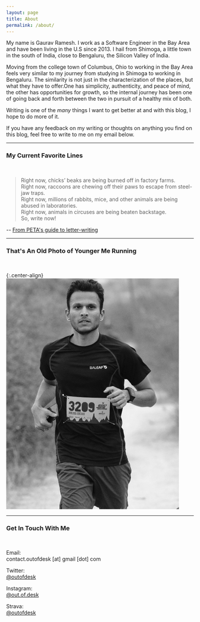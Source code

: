 ```yaml
---
layout: page
title: About
permalink: /about/
---
```

My name is Gaurav Ramesh. I work as a Software Engineer in the Bay Area and have been living in the U.S since 2013. I hail from Shimoga, a little town in the south of India, close to Bengaluru, the Silicon Valley of India.

Moving from the college town of Columbus, Ohio to working in the Bay Area feels very similar to my journey from studying in Shimoga to working in Bengaluru. The similarity is not just in the characterization of the places, but what they have to offer.One has simplicity, authenticity, and peace of mind, the other has opportunities for growth, so the internal journey has been one of going back and forth between the two in pursuit of a healthy mix of both.

Writing is one of the *many* things I want to get better at and with this blog, I hope to do more of it.

If you have any feedback on my writing or thoughts on anything you find on this blog, feel free to write to me on my email below.

*****

### My Current Favorite Lines
<br/>

<blockquote>
Right now, chicks’ beaks are being burned off in factory farms. <br/>
Right now, raccoons are chewing off their paws to escape from steel-jaw traps. <br/>
Right now, millions of rabbits, mice, and other animals are being abused in laboratories. <br/>
Right now, animals in circuses are being beaten backstage. <br/>
So, write now!
</blockquote>

-- [From PETA's guide to letter-writing](https://www.peta.org/action/activism-guide/letter-writing/)

*****

### That's An Old Photo of Younger Me Running
<br/>

{:.center-align}
![That's me running!](/static/img/running-profile.jpeg)

*****
### Get In Touch With Me
<br/>

Email:
<br/>
contact.outofdesk [at] gmail [dot] com

Twitter:
<br/>
[@outofdesk](https://www.twitter.com/@outofdesk)

Instagram:
<br/>
[@out.of.desk](https://instagram.com/out.of.desk)

Strava:
<br/>
[@outofdesk](https://www.strava.com/athletes/outofdesk)